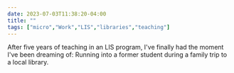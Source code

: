 ---date: 2023-07-03T11:38:20-04:00title: ""tags: ["micro","Work","LIS","libraries","teaching"]---After five years of teaching in an LIS program, I've finally had the moment I've been dreaming of: Running into a former student during a family trip to a local library.